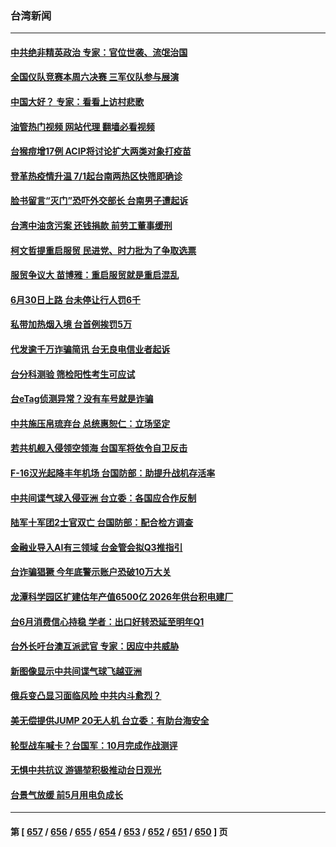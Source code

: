 ### 台湾新闻
---
#### [中共绝非精英政治 专家：官位世袭、流氓治国](../../pages/ncid1349361/n14023555.md?06280445) 
#### [全国仪队竞赛本周六决赛 三军仪队参与展演](../../pages/ncid1349361/n14023597.md?06280445) 
#### [中国大好？ 专家：看看上访村悲歌](../../pages/ncid1349361/n14023556.md?06280445) 
#### [油管热门视频 网站代理 翻墙必看视频](http://138.2.39.72:81/youtube.html?epic-marker?06280445)
#### [台猴痘增17例  ACIP将讨论扩大两类对象打疫苗](../../pages/ncid1349361/n14023536.md?06280445) 
#### [登革热疫情升温 7/1起台南两热区快筛即确诊](../../pages/ncid1349361/n14023571.md?06280445) 
#### [脸书留言“灭门”恐吓外交部长 台南男子遭起诉](../../pages/ncid1349361/n14023569.md?06280445) 
#### [台湾中油贪污案 还钱捐款 前劳工董事缓刑](../../pages/ncid1349361/n14023562.md?06280445) 
#### [柯文哲提重启服贸 民进党、时力批为了争取选票](../../pages/ncid1349361/n14023574.md?06280445) 
#### [服贸争议大 苗博雅：重启服贸就是重启混乱](../../pages/ncid1349361/n14023564.md?06280445) 
#### [6月30日上路 台未停让行人罚6千](../../pages/ncid1349361/n14023565.md?06280445) 
#### [私带加热烟入境 台首例挨罚5万](../../pages/ncid1349361/n14023576.md?06280445) 
#### [代发逾千万诈骗简讯 台无良电信业者起诉](../../pages/ncid1349361/n14023539.md?06280445) 
#### [台分科测验 筛检阳性考生可应试](../../pages/ncid1349361/n14023537.md?06280445) 
#### [台eTag侦测异常？没有车号就是诈骗](../../pages/ncid1349361/n14023540.md?06280445) 
#### [中共施压帛琉弃台 总统惠恕仁：立场坚定](../../pages/ncid1349361/n14023454.md?06280445) 
#### [若共机舰入侵领空领海 台国军将依令自卫反击](../../pages/ncid1349361/n14023462.md?06280445) 
#### [F-16汉光起降丰年机场 台国防部：助提升战机存活率](../../pages/ncid1349361/n14023460.md?06280445) 
#### [中共间谍气球入侵亚洲 台立委：各国应合作反制](../../pages/ncid1349361/n14023483.md?06280445) 
#### [陆军十军团2士官双亡 台国防部：配合检方调查](../../pages/ncid1349361/n14023485.md?06280445) 
#### [金融业导入AI有三领域 台金管会拟Q3推指引](../../pages/ncid1349361/n14023514.md?06280445) 
#### [台诈骗猖獗 今年底警示账户恐破10万大关](../../pages/ncid1349361/n14023517.md?06280445) 
#### [龙潭科学园区扩建估年产值6500亿 2026年供台积电建厂](../../pages/ncid1349361/n14023518.md?06280445) 
#### [台6月消费信心持稳 学者：出口好转恐延至明年Q1](../../pages/ncid1349361/n14023519.md?06280445) 
#### [台外长吁台澳互派武官 专家：因应中共威胁](../../pages/ncid1349361/n14022705.md?06280445) 
#### [新图像显示中共间谍气球飞越亚洲](../../pages/ncid1349361/n14023077.md?06280445) 
#### [俄兵变凸显习面临风险 中共内斗愈烈？](../../pages/ncid1349361/n14023058.md?06280445) 
#### [美无偿提供JUMP 20无人机 台立委：有助台海安全](../../pages/ncid1349361/n14022933.md?06280445) 
#### [轮型战车喊卡？台国军：10月完成作战测评](../../pages/ncid1349361/n14022940.md?06280445) 
#### [无惧中共抗议 游锡堃积极推动台日观光](../../pages/ncid1349361/n14022935.md?06280445) 
#### [台景气放缓 前5月用电负成长](../../pages/ncid1349361/n14022942.md?06280445) 

---
#### 第 [ [657](./657.md?06280445) / [656](./656.md?06280445) / [655](./655.md?06280445) / [654](./654.md?06280445) / [653](./653.md?06280445) / [652](./652.md?06280445) / [651](./651.md?06280445) / [650](./650.md?06280445) ] 页
